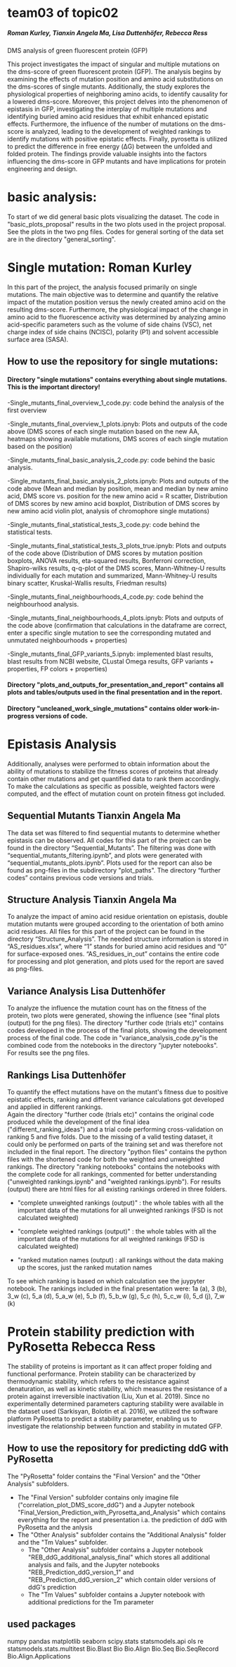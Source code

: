 # team03 of topic02 
##### Roman Kurley, Tianxin Angela Ma, Lisa Duttenhöfer, Rebecca Ress
DMS analysis of green fluorescent protein (GFP)

This project investigates the impact of singular and multiple mutations on the dms-score of green fluorescent protein (GFP). The analysis begins by examining the effects of mutation position and amino acid substitutions on the dms-scores of single mutants. Additionally, the study explores the physiological properties of neighboring amino acids, to identify causality for a lowered dms-score. Moreover, this project delves into the phenomenon of epistasis in GFP, investigating the interplay of multiple mutations and identifying buried amino acid residues that exhibit enhanced epistatic effects. Furthermore, the influence of the number of mutations on the dms-score is analyzed, leading to the development of weighted rankings to identify mutations with positive epistatic effects. Finally, pyrosetta is utilized to predict the difference in free energy (ΔG) between the unfolded and folded protein. The findings provide valuable insights into the factors influencing the dms-score in GFP mutants and have implications for protein engineering and design.

# basic analysis: 
To start of we did general basic plots visualizing the dataset. The code in "basic_plots_proposal" results in the two plots used in the project proposal. 
See the plots in the two png files. Codes for general sorting of the data set are in the directory "general_sorting".

# Single mutation: Roman Kurley
In this part of the project, the analysis focused primarily on single mutations. The main objective was to determine and quantify the relative impact of the mutation position versus the newly created amino acid on the resulting dms-score. Furthermore, the physiological impact of the change in amino acid to the fluorescence activity was determined by analyzing amino acid-specific parameters such as the volume of side chains (VSC), net charge index of side chains (NCISC), polarity (P1) and solvent accessible surface area (SASA).
 
## How to use the repository for single mutations:

#### Directory "single mutations" contains everything about single mutations. This is the important directory!
   
-Single_mutants_final_overview_1_code.py: code behind the analysis of the first overview 

-Single_mutants_final_overview_1_plots.ipnyb: Plots and outputs of the code above (DMS scores of each single mutation based on the new AA, heatmaps showing
available mutations, DMS scores of each single mutation based on the position)
     
-Single_mutants_final_basic_analysis_2_code.py: code behind the basic analysis.

-Single_mutants_final_basic_analysis_2_plots.ipnyb: Plots and outputs of the code above (Mean and median by position, mean and median by new amino acid, DMS 
score vs. position for the new amino acid = R scatter, Distribution of DMS scores by new amino acid boxplot, Distribution of DMS scores by new amino acid
violin plot, analysis of chromophore single mutations)
     
-Single_mutants_final_statistical_tests_3_code.py: code behind the statistical tests.

-Single_mutants_final_statistical_tests_3_plots_true.ipnyb: Plots and outputs of the code above (Distribution of DMS scores by mutation position boxplots,
ANOVA results, eta-squared results, Bonferroni correction, Shapiro-wilks results, q-q-plot of the DMS scores, Mann-Whitney-U results individually for each
mutation and summarized, Mann-Whitney-U results binary scatter, Kruskal-Wallis results, Friedman results)
      
-Single_mutants_final_neighbourhoods_4_code.py: code behind the neighbourhood analysis.

-Single_mutants_final_neighbourhoods_4_plots.ipnyb: Plots and outputs of the code above (confirmation that calculations in the dataframe are correct, enter a specific single mutation to see the corresponding mutated and unmutated neighbourhoods + properties)
      
-Single_mutants_final_GFP_variants_5.ipnyb: implemented blast results, blast results from NCBI website, CLustal Omega results, GFP variants + properties, FP colors + properties)

#### Directory "plots_and_outputs_for_presentation_and_report" contains all plots and tables/outputs used in the final presentation and in the report.

#### Directory "uncleaned_work_single_mutations" contains older work-in-progress versions of code.
 

# Epistasis Analysis 
Additionally, analyses were performed to obtain information about the ability of mutations to stabilize the fitness scores of proteins that already contain other mutations and get quantified data to rank them accordingly. To make the calculations as specific as possible, weighted factors were computed, and the effect of mutation count on protein fitness got included.

## Sequential Mutants Tianxin Angela Ma
The data set was filtered to find sequential mutants to determine whether epistasis can be observed. All codes for this part of the project can be found in the directory “Sequential_Mutants”. The filtering was done with “sequential_mutants_filtering.ipynb”, and plots were generated with “sequential_mutants_plots.ipynb”. Plots used for the report can also be found as png-files in the subdirectory "plot_paths". The directory “further codes” contains previous code versions and trials.

## Structure Analysis Tianxin Angela Ma
To analyze the impact of amino acid residue orientation on epistasis, double mutation mutants were grouped according to the orientation of both amino acid residues. All files for this part of the project can be found in the directory “Structure_Analysis”. The needed structure information is stored in “AS_residues.xlsx”, where “1” stands for buried amino acid residues and “0” for surface-exposed ones. “AS_residues_in_out” contains the entire code for processing and plot generation, and plots used for the report are saved as png-files.

## Variance Analysis Lisa Duttenhöfer
To analyze the influence the mutation count has on the fitness of the protein, two plots were generated, showing the influence (see "final plots (output) for the png files). 
The directory "further code (trials etc)" contains codes developed in the process of the final plots, showing the development process of the final code.
The code in "variance_analysis_code.py"is the combined code from the notebooks in the directory "jupyter notebooks".
For results see the png files. 

## Rankings Lisa Duttenhöfer
To quantify the effect mutations have on the mutant's fitness due to positive epistatic effects, ranking and different variance calculations got developed and applied in different rankings.  
Again the directory "further code (trials etc)" contains the original code produced while the development of the final idea ("different_ranking_ideas") and a trial code performing cross-validation on ranking 5 and five folds. Due to the missing of a valid testing dataset, it could only be performed on parts of the training set and was therefore not included in the final report.
The directory "python files" contains the python files with the shortened code for both the weighted and unweighted rankings. 
The directory "ranking notebooks" contains the notebooks with the complete code for all rankings, commented for better understanding ("unweighted rankings.ipynb" and "weighted rankings.ipynb").
For results (output) there are html files for all existing rankings ordered in three folders.
  
- "complete unweighted rankings (output)" : the whole tables with all the important data of the mutations for all unweighted rankings (FSD is not calculated weighted)
   
- "complete weighted rankings (output)" : the whole tables with all the important data of the mutations for all weighted rankings (FSD is calculated weighted)
  
- "ranked mutation names (output) : all rankings without the data making up the scores, just the ranked mutation names

To see which ranking is based on which calculation see the juypyter notebook. 
The rankings included in the final presentation were:
1a (a), 3 (b), 3_w (c), 5_a (d), 5_a_w (e), 5_b (f), 5_b_w (g), 5_c (h), 5_c_w (i), 5_d (j), 7_w (k)

# Protein stability prediction with PyRosetta Rebecca Ress
The stability of proteins is important as it can affect proper folding and functional performance. Protein stability can be characterized by thermodynamic stability, which refers to the resistance against denaturation, as well as kinetic stability, which measures the resistance of a protein against irreversible inactivation (Liu, Xun et al. 2019). Since no experimentally determined parameters capturing stability were available in the dataset used (Sarkisyan, Bolotin et al. 2016), we utilized the software platform PyRosetta to predict a stability parameter, enabling us to investigate the relationship between function and stability in mutated GFP. 
## How to use the repository for predicting ddG with PyRosetta
The "PyRosetta" folder contains the "Final Version" and the "Other Analysis" subfolders.
- The "Final Version" subfolder contains only imagine file ("correlation_plot_DMS_score_ddG") and a Jupyter notebook "Final_Version_Prediction_with_Pyrosetta_and_Analysis" which contains everything for the report and presentation i.a. the prediction of ddG with PyRosetta and the anlysis
- The "Other Analysis" subfolder contains the "Additional Analysis" folder and the "Tm Values" subfolder.
    - The "Other Analysis" subfolder contains a Jupyter notebook "REB_ddG_additional_analysis_final" which stores all additional analysis and fails, and the Jupyter notebooks "REB_Prediction_ddG_version_1" and "REB_Prediction_ddG_version_2" which contain older versions of ddG's prediction
    - The "Tm Values" ​​subfolder contains a Jupyter notebook with additional predictions for the Tm parameter

 ## used packages
numpy
pandas
matplotlib
seaborn
scipy.stats
statsmodels.api
ols
re
statsmodels.stats.multitest
Bio.Blast
Bio
Bio.Align
Bio.Seq
Bio.SeqRecord
Bio.Align.Applications
